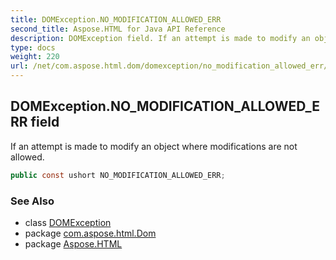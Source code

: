```yaml
---
title: DOMException.NO_MODIFICATION_ALLOWED_ERR
second_title: Aspose.HTML for Java API Reference
description: DOMException field. If an attempt is made to modify an object where modifications are not allowed
type: docs
weight: 220
url: /net/com.aspose.html.dom/domexception/no_modification_allowed_err/
---
```

## DOMException.NO_MODIFICATION_ALLOWED_ERR field

If an attempt is made to modify an object where modifications are not allowed.

```java
public const ushort NO_MODIFICATION_ALLOWED_ERR;
```

### See Also

* class [DOMException](../)
* package [com.aspose.html.Dom](../../domexception/)
* package [Aspose.HTML](../../../)
